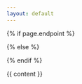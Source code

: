 ```yaml
---
layout: default
---
```


{% if page.endpoint %}
    <div class="container story" data-query-endpoint="{{ page.endpoint }}" data-query-output="{{ page.output }}">
{% else %}
  <!-- Fallback to default labs endpoint -->
  <div class="container story" data-query-endpoint="https://data.labs.pdok.nl/sparql/" data-query-output="{{ page.output }}">
{% endif %}

{{ content }}

</div>
<script type="text/javascript">
YASGUI.YASR.plugins.leaflet.defaults.defaultMap = "nlmaps";
YASGUI.sparqlStories();
</script>
